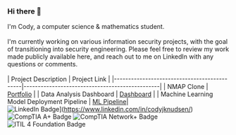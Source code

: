 ### Hi there 👋

I'm Cody, a computer science & mathematics student.
<br> <br>
I'm currently working on various information security projects, with the goal of transitioning into security engineering. Please feel free to review my work made publicly available here, and reach out to me on LinkedIn with any questions or comments.
<br> <br>
| Project Description                          | Project Link                                   |
|---------------------------------------------|------------------------------------------------|
| NMAP Clone                                  | [Portfolio](https://github.com/your_username/portfolio)  |
| Data Analysis Dashboard                     | [Dashboard](https://github.com/your_username/dashboard)   |
| Machine Learning Model Deployment Pipeline  | [ML Pipeline](https://github.com/your_username/ml-pipeline)|
<br>
![LinkedIn Badge](https://img.shields.io/badge/Connect%20on-LinkedIn-blue?logo=linkedin)](https://www.linkedin.com/in/codyjknudsen/)
<br>
![CompTIA A+ Badge](https://img.shields.io/badge/CompTIA-A%2B-blue)
![CompTIA Network+ Badge](https://img.shields.io/badge/CompTIA-Network%2B-blue)
![ITIL 4 Foundation Badge](https://img.shields.io/badge/ITIL%204-Foundation-brightgreen)

<!--
**CJKProjects/CJKProjects** is a ✨ _special_ ✨ repository because its `README.md` (this file) appears on your GitHub profile.

Here are some ideas to get you started:

- 🔭 I’m currently working on ...
- 🌱 I’m currently learning ...
- 👯 I’m looking to collaborate on ...
- 🤔 I’m looking for help with ...
- 💬 Ask me about ...
- 📫 How to reach me: ...
- 😄 Pronouns: ...
- ⚡ Fun fact: ...
-->
